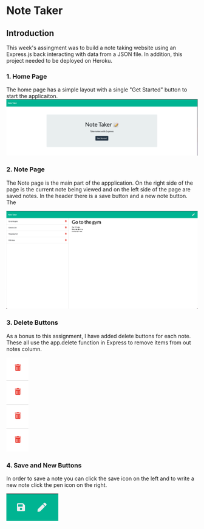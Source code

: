 # Note Taker
## Introduction

This week's assingment was to build a note taking website using an Express.js back interacting with data from a JSON file. In addition, this project needed to be deployed on Heroku. 

### 1. Home Page

The home page has a simple layout with a single "Get Started" button to start the applicaiton.
![HomePage](./images/homepage.png)

### 2. Note Page 

The Note page is the main part of the appplication. On the right side of the page is the current note being viewed and on the left side of the page are saved notes. In the header there is a save button and a new note button. The

![NotePage](./images/notepage.png)

### 3. Delete Buttons

As a bonus to this assignment, I have added delete buttons for each note. These all use the app.delete function in Express to remove items from out notes column.

![DeleteButtons](./images/deleteButtons.png)

### 4. Save and New Buttons

In order to save a note you can click the save icon on the left and to write a new note click the pen icon on the right.

![saveNewButtons](./images/saveNewButtons.png)

